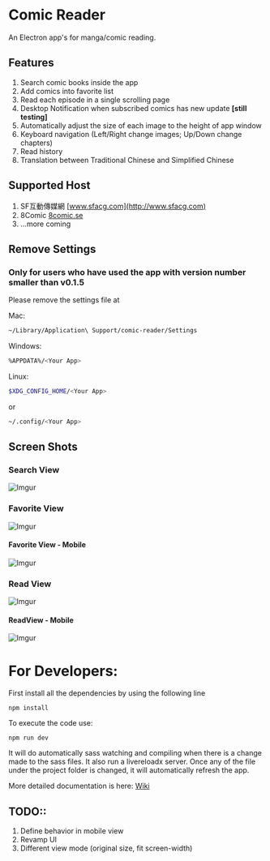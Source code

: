 # Comic Reader
An Electron app's for manga/comic reading.

## Features
1. Search comic books inside the app
2. Add comics into favorite list
3. Read each episode in a single scrolling page
4. Desktop Notification when subscribed comics has new update **[still testing]**
4. Automatically adjust the size of each image to the height of app window
5. Keyboard navigation (Left/Right change images; Up/Down change chapters)
6. Read history
7. Translation between Traditional Chinese and Simplified Chinese

## Supported Host 
1. SF互動傳媒網 [www.sfacg.com](http://www.sfacg.com)
2. 8Comic [8comic.se](http://8comic.se/)
2. ...more coming

## Remove Settings
### Only for users who have used the app with version number smaller than v0.1.5
Please remove the settings file at

Mac:
```bash
~/Library/Application\ Support/comic-reader/Settings
```
Windows:
```bash
%APPDATA%/<Your App>
```
Linux:
```bash
$XDG_CONFIG_HOME/<Your App>
```
or
```bash 
~/.config/<Your App>
```

## Screen Shots
### Search View
![Imgur](http://i.imgur.com/Kih19di.png)
### Favorite View
![Imgur](http://i.imgur.com/FSrtzUN.png)
#### Favorite View - Mobile
![Imgur](http://i.imgur.com/XKKOvyK.png)
### Read View
![Imgur](http://i.imgur.com/55WXUia.png)
#### ReadView - Mobile
![Imgur](http://i.imgur.com/shPfT2s.png)


# For Developers:
First install all the dependencies by using the following line

```
npm install
```

To execute the code use:
```
npm run dev
```
It will do automatically sass watching and compiling when there is a change made
to the sass files. It also run a livereloadx server. Once any of the file under 
the project folder is changed, it will automatically refresh the app.

More detailed documentation is here:
[Wiki](https://github.com/yjlintw/comic-reader/wiki/App-Architecture)



## TODO::
1. Define behavior in mobile view
2. Revamp UI
3. Different view mode (original size, fit screen-width)


